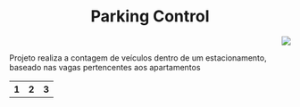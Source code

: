 <h1 align="center">Parking Control</h1>

<p align="right">
<img src="http://img.shields.io/static/v1?label=STATUS&message=FINALIZADO&color=GREEN&style=for-the-badge"/>
</p>
Projeto realiza a contagem de veículos dentro de um estacionamento, baseado nas vagas pertencentes aos apartamentos

<table>
  <tr>
    <th>1</th>
    <th>2</th>
    <th>3</th>
  </tr>
</table>
